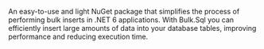 ﻿An easy-to-use and light NuGet package that simplifies the process of performing bulk inserts in .NET 6 applications. With Bulk.Sql you can efficiently insert large amounts of data into your database tables, improving performance and reducing execution time.